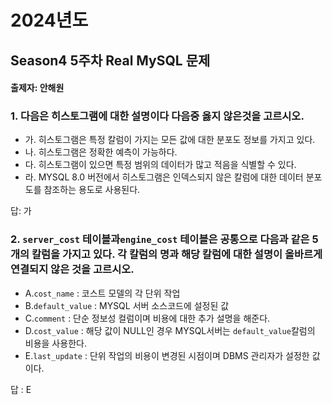 # 2024년도
## Season4 5주차 Real MySQL 문제
#### 출제자: 안해원

### 1. 다음은 히스토그램에 대한 설명이다 다음중 옳지 않은것을 고르시오.

- 가. 히스토그램은 특정 칼럼이 가지는 모든 값에 대한 분포도 정보를 가지고 있다.
- 나. 히스토그램은 정확한 예측이 가능하다.
- 다. 히스토그램이 있으면 특정 범위의 데이터가 많고 적음을 식별할 수 있다.
- 라. MYSQL 8.0 버전에서 히스토그램은 인덱스되지 않은 칼럼에 대한 데이터 분포도를 참조하는 용도로 사용된다.

답: 가


### 2. `server_cost` 테이블과`engine_cost` 테이블은 공통으로 다음과 같은 5개의 칼럼을 가지고 있다. 각 칼럼의 명과 해당 칼럼에 대한 설명이 올바르게 연결되지 않은 것을 고르시오.

- A.`cost_name` : 코스트 모델의 각 단위 작업
- B.`default_value` : MYSQL 서버 소스코드에 설정된 값
- C.`comment` : 단순 정보성 컬럼이며 비용에 대한 추가 설명을 해준다.
- D.`cost_value` : 해당 값이 NULL인 경우 MYSQL서버는 `default_value`칼럼의 비용을 사용한다.
- E.`last_update` : 단위 작업의 비용이 변경된 시점이며 DBMS 관리자가 설정한 값이다.

답 : E
